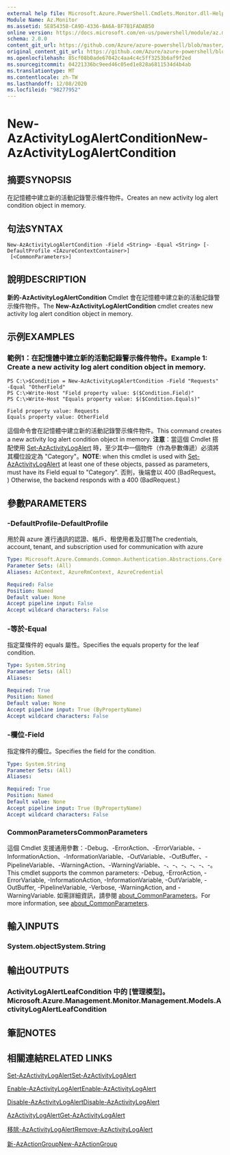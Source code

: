 ```yaml
---
external help file: Microsoft.Azure.PowerShell.Cmdlets.Monitor.dll-Help.xml
Module Name: Az.Monitor
ms.assetid: 5E854358-CA9D-4336-BA6A-BF7B1FADAB50
online version: https://docs.microsoft.com/en-us/powershell/module/az.monitor/new-azactivitylogalertcondition
schema: 2.0.0
content_git_url: https://github.com/Azure/azure-powershell/blob/master/src/Monitor/Monitor/help/New-AzActivityLogAlertCondition.md
original_content_git_url: https://github.com/Azure/azure-powershell/blob/master/src/Monitor/Monitor/help/New-AzActivityLogAlertCondition.md
ms.openlocfilehash: 85cf08b0ade67042c4aa4c4c5ff3253b6af9f2ed
ms.sourcegitcommit: 04221336bc9eed46c05ed1e828a6811534d4b4ab
ms.translationtype: MT
ms.contentlocale: zh-TW
ms.lasthandoff: 12/08/2020
ms.locfileid: "98277952"
---
```

# <span data-ttu-id="2a683-101">New-AzActivityLogAlertCondition</span><span class="sxs-lookup"><span data-stu-id="2a683-101">New-AzActivityLogAlertCondition</span></span>

## <span data-ttu-id="2a683-102">摘要</span><span class="sxs-lookup"><span data-stu-id="2a683-102">SYNOPSIS</span></span>
<span data-ttu-id="2a683-103">在記憶體中建立新的活動記錄警示條件物件。</span><span class="sxs-lookup"><span data-stu-id="2a683-103">Creates an new activity log alert condition object in memory.</span></span>

## <span data-ttu-id="2a683-104">句法</span><span class="sxs-lookup"><span data-stu-id="2a683-104">SYNTAX</span></span>

```
New-AzActivityLogAlertCondition -Field <String> -Equal <String> [-DefaultProfile <IAzureContextContainer>]
 [<CommonParameters>]
```

## <span data-ttu-id="2a683-105">說明</span><span class="sxs-lookup"><span data-stu-id="2a683-105">DESCRIPTION</span></span>
<span data-ttu-id="2a683-106">**新的-AzActivityLogAlertCondition** Cmdlet 會在記憶體中建立新的活動記錄警示條件物件。</span><span class="sxs-lookup"><span data-stu-id="2a683-106">The **New-AzActivityLogAlertCondition** cmdlet creates new activity log alert condition object in memory.</span></span>

## <span data-ttu-id="2a683-107">示例</span><span class="sxs-lookup"><span data-stu-id="2a683-107">EXAMPLES</span></span>

### <span data-ttu-id="2a683-108">範例1：在記憶體中建立新的活動記錄警示條件物件。</span><span class="sxs-lookup"><span data-stu-id="2a683-108">Example 1: Create a new activity log alert condition object in memory.</span></span>
```
PS C:\>$Condition = New-AzActivityLogAlertCondition -Field "Requests" -Equal "OtherField"
PS C:\>Write-Host "Field property value: $($Condition.Field)"
PS C:\>Write-Host "Equals property value: $($Condition.Equals)"

Field property value: Requests
Equals property value: OtherField
```

<span data-ttu-id="2a683-109">這個命令會在記憶體中建立新的活動記錄警示條件物件。</span><span class="sxs-lookup"><span data-stu-id="2a683-109">This command creates a new activity log alert condition object in memory.</span></span>
<span data-ttu-id="2a683-110">**注意**：當這個 Cmdlet 搭配使用 [Set-AzActivityLogAlert](https://docs.microsoft.com/en-us/powershell/module/az.monitor/set-azactivitylogalert) 時，至少其中一個物件（作為參數傳遞）必須將其欄位設定為 "Category"。</span><span class="sxs-lookup"><span data-stu-id="2a683-110">**NOTE**: when this cmdlet is used with [Set-AzActivityLogAlert](https://docs.microsoft.com/en-us/powershell/module/az.monitor/set-azactivitylogalert) at least one of these objects, passed as parameters, must have its Field equal to "Category".</span></span> <span data-ttu-id="2a683-111">否則，後端會以 400 (BadRequest。 ) </span><span class="sxs-lookup"><span data-stu-id="2a683-111">Otherwise, the backend responds with a 400 (BadRequest.)</span></span>

## <span data-ttu-id="2a683-112">參數</span><span class="sxs-lookup"><span data-stu-id="2a683-112">PARAMETERS</span></span>

### <span data-ttu-id="2a683-113">-DefaultProfile</span><span class="sxs-lookup"><span data-stu-id="2a683-113">-DefaultProfile</span></span>
<span data-ttu-id="2a683-114">用於與 azure 進行通訊的認證、帳戶、租使用者及訂閱</span><span class="sxs-lookup"><span data-stu-id="2a683-114">The credentials, account, tenant, and subscription used for communication with azure</span></span>

```yaml
Type: Microsoft.Azure.Commands.Common.Authentication.Abstractions.Core.IAzureContextContainer
Parameter Sets: (All)
Aliases: AzContext, AzureRmContext, AzureCredential

Required: False
Position: Named
Default value: None
Accept pipeline input: False
Accept wildcard characters: False
```

### <span data-ttu-id="2a683-115">-等於</span><span class="sxs-lookup"><span data-stu-id="2a683-115">-Equal</span></span>
<span data-ttu-id="2a683-116">指定葉條件的 equals 屬性。</span><span class="sxs-lookup"><span data-stu-id="2a683-116">Specifies the equals property for the leaf condition.</span></span>

```yaml
Type: System.String
Parameter Sets: (All)
Aliases:

Required: True
Position: Named
Default value: None
Accept pipeline input: True (ByPropertyName)
Accept wildcard characters: False
```

### <span data-ttu-id="2a683-117">-欄位</span><span class="sxs-lookup"><span data-stu-id="2a683-117">-Field</span></span>
<span data-ttu-id="2a683-118">指定條件的欄位。</span><span class="sxs-lookup"><span data-stu-id="2a683-118">Specifies the field for the condition.</span></span>

```yaml
Type: System.String
Parameter Sets: (All)
Aliases:

Required: True
Position: Named
Default value: None
Accept pipeline input: True (ByPropertyName)
Accept wildcard characters: False
```

### <span data-ttu-id="2a683-119">CommonParameters</span><span class="sxs-lookup"><span data-stu-id="2a683-119">CommonParameters</span></span>
<span data-ttu-id="2a683-120">這個 Cmdlet 支援通用參數：-Debug、-ErrorAction、-ErrorVariable、-InformationAction、-InformationVariable、-OutVariable、-OutBuffer、-PipelineVariable、-WarningAction、-WarningVariable、-、-、-、-、-、-。</span><span class="sxs-lookup"><span data-stu-id="2a683-120">This cmdlet supports the common parameters: -Debug, -ErrorAction, -ErrorVariable, -InformationAction, -InformationVariable, -OutVariable, -OutBuffer, -PipelineVariable, -Verbose, -WarningAction, and -WarningVariable.</span></span> <span data-ttu-id="2a683-121">如需詳細資訊，請參閱 [about_CommonParameters](http://go.microsoft.com/fwlink/?LinkID=113216)。</span><span class="sxs-lookup"><span data-stu-id="2a683-121">For more information, see [about_CommonParameters](http://go.microsoft.com/fwlink/?LinkID=113216).</span></span>

## <span data-ttu-id="2a683-122">輸入</span><span class="sxs-lookup"><span data-stu-id="2a683-122">INPUTS</span></span>

### <span data-ttu-id="2a683-123">System.object</span><span class="sxs-lookup"><span data-stu-id="2a683-123">System.String</span></span>

## <span data-ttu-id="2a683-124">輸出</span><span class="sxs-lookup"><span data-stu-id="2a683-124">OUTPUTS</span></span>

### <span data-ttu-id="2a683-125">ActivityLogAlertLeafCondition 中的 [管理模型]。</span><span class="sxs-lookup"><span data-stu-id="2a683-125">Microsoft.Azure.Management.Monitor.Management.Models.ActivityLogAlertLeafCondition</span></span>

## <span data-ttu-id="2a683-126">筆記</span><span class="sxs-lookup"><span data-stu-id="2a683-126">NOTES</span></span>

## <span data-ttu-id="2a683-127">相關連結</span><span class="sxs-lookup"><span data-stu-id="2a683-127">RELATED LINKS</span></span>

[<span data-ttu-id="2a683-128">Set-AzActivityLogAlert</span><span class="sxs-lookup"><span data-stu-id="2a683-128">Set-AzActivityLogAlert</span></span>](./Set-AzActivityLogAlert.md)

[<span data-ttu-id="2a683-129">Enable-AzActivityLogAlert</span><span class="sxs-lookup"><span data-stu-id="2a683-129">Enable-AzActivityLogAlert</span></span>](./Enable-AzActivityLogAlert.md)

[<span data-ttu-id="2a683-130">Disable-AzActivityLogAlert</span><span class="sxs-lookup"><span data-stu-id="2a683-130">Disable-AzActivityLogAlert</span></span>](./Disable-AzActivityLogAlert.md)

[<span data-ttu-id="2a683-131">AzActivityLogAlert</span><span class="sxs-lookup"><span data-stu-id="2a683-131">Get-AzActivityLogAlert</span></span>](./Get-AzActivityLogAlert.md)

[<span data-ttu-id="2a683-132">移除-AzActivityLogAlert</span><span class="sxs-lookup"><span data-stu-id="2a683-132">Remove-AzActivityLogAlert</span></span>](./Remove-AzActivityLogAlert.md)

[<span data-ttu-id="2a683-133">新-AzActionGroup</span><span class="sxs-lookup"><span data-stu-id="2a683-133">New-AzActionGroup</span></span>](./Get-AzActionGroup.md)
